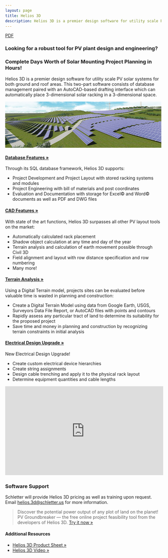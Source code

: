 ```yaml
--- 
layout: page
title: Helios 3D
description: Helios 3D is a premier design software for utility scale PV solar systems for both ground and roof areas.
---
```

<a class="pdf-icon" href="support/Helios3D-Product-Sheet.pdf">PDF </a>
<h3>Looking for a robust tool for PV plant design and engineering?</h3>
<!--<img src="images/helios-3d-banner.png" width="835" height="225" alt="Leica DISTO Products Sold b Schletter" title="">-->
<h3 class="section">Complete Days Worth of Solar Mounting Project Planning in Hours!</h3>

<section class="row">
<div class="col-md-7 col-xs-8">
<p>Helios 3D is a premier design software for utility scale PV solar systems for both ground and roof areas. This two-part software consists of database management paired with an AutoCAD-based drafting interface which can automatically place 3-dimensional solar racking in a 3-dimensional space.</p>
</div>

 <img src="images/helios-3d-render.jpg" class="center-block" alt="Leica DISTO E7400x – one of four models offered by Schletter" title="">
</section>

<div class="section"></div>

<section class="row">
<div class="col-md-8">
<div class="panel-group" id="accordion">

<!-- accordian -->
<div  class="panel panel-default">
<div class="panel-heading">
<h4 class="panel-title"><a  href="#collapse1" data-toggle="collapse" data-parent="#accordion" class="contentaccord">Database Features »</a></h4>
</div>
<div id="collapse1" class="panel-collapse collapse ">
    <p class="cchild" >Through its SQL database framework, Helios 3D supports:</p>
<ul  class="panel-body">
<li>Project Development and Project Layout with stored racking systems and modules</li>
<li>Project Engineering with bill of materials and post coordinates</li>
<li>Evaluation and Documentation with storage for Excel© and Word© documents as well as PDF and DWG files</li>
</ul>
</div>
</div>


<div class="panel panel-default">
<div class="panel-heading">
<h4 class="panel-title"><a href="#collapse2" data-toggle="collapse"  data-parent="#accordion" class="contentaccord">CAD Features »</a></h4>
</div>
<div id="collapse2" class="panel-collapse collapse">
<p>With state of the art functions, Helios 3D surpasses all other PV layout tools on the market:</p>
<ul class="panel-body">
  <li>Automatically calculated rack placement</li>
  <li>Shadow object calculation at any time and day of the year</li>
  <li>Terrain analysis and calculation of earth movement possible through Civil 3D</li>
  <li>Field alignment and layout with row distance specification and row numbering</li>
  <li>Many more!</li>
</ul>
</div>
</div>

<div class="panel panel-default">
<div class="panel-heading">
<h4 class="panel-title"><a href="#collaspe3" data-toggle="collapse"  data-parent="#accordion"  class="contentaccord">Terrain Analysis »</a></h4>
</div>
<div id="collaspe3" class="panel-collapse collapse">
<p class="cchild">Using a Digital Terrain model, projects sites can be evaluated before valuable time is wasted in planning and construction:</p>
<ul class="panel-body">
<li>Create a Digital Terrain Model using data from Google Earth, USGS, Surveyors Data File Report, or AutoCAD files with points and contours</li>
<li>Rapidly assess any particular tract of land to determine its suitability for the proposed project</li>
<li>Save time and money in planning and construction by recognizing terrain constraints in initial analysis</li>
</ul>
</div>
</div>

<div class="panel panel-default">
<div class="panel-heading">
<h4 class="panel-title"><a href="#collaspe4" data-toggle="collapse"  data-parent="#accordion"  class="contentaccord">Electrical Design Upgrade »</a></h4>
</div>
<div id="collaspe4" class="panel-collapse collapse">
<p class="cchild">New Electrical Design Upgrade!</p>
<ul class="panel-body">
<li>Create custom electrical device hierarchies</li>
<li>Create string assignments</li>
<li>Design cable trenching and apply it to the physical rack layout</li>
<li>Determine equipment quantities and cable lengths</li>
</ul>
</div>
</div>
</div>
</div>
</section>
<div class="section"></div>

<section class="row">

<div class="col-md-8">
<iframe width="510" height="287" src="http://www.youtube.com/embed/JQW4ypzhQWY?rel=0" frameborder="0" allowfullscreen=""></iframe>
</div>

<div class="col-md-4">
<h3>Software Support</h3>
<p>Schletter will provide Helios 3D pricing as well as training upon request. Email <a href="mailto:helios.3d@schletter.us">helios.3d@schletter.us</a> for more information. 
</p>
</div>
</section>

<div class="section"></div>
<section>
<div class="col60 left">
<blockquote>Discover the potential power output of any plot of land on the planet! <span class="highlight">PV Groundbreaker</span> — the free online project feasibility tool from the developers of Helios 3D. <a href="http://www.pvgroundbreaker.com/helios2d/login.aspx">Try it now »</a>
</blockquote>
</div>
<div class="content-detail-sidebar">
<h4>Additional Resources</h4>
<ul>
<li><a class="pdf-icon" href="support/Helios3D-Product-Sheet.pdf" target="_blank">Helios 3D Product Sheet »</a></li>
<li><a class="video-icon" href="http://www.youtube.com/watch?v=JQW4ypzhQWY" target="_blank">Helios 3D Video »</a></li>
</ul>
</div>
</section>

